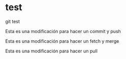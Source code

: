 # test
git test

Esta es una modificación para hacer un commit y push

Esta es una modificación para hacer un fetch y merge

Esta es una modificación para hacer un pull
